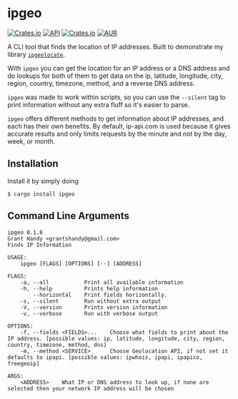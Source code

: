 # ipgeo
[![Crates.io](https://img.shields.io/crates/v/ipgeo.svg)](https://crates.io/crates/ipgeo)
[![API](https://docs.rs/ipgeo/badge.svg)](https://docs.rs/ipgeo)
[![Crates.io](https://img.shields.io/crates/d/ipgeo)](https://crates.io/crates/ipgeo)
[![AUR](https://img.shields.io/aur/version/ipgeo-git)](https://aur.archlinux.org/packages/ipgeo-git/)

A CLI tool that finds the location of IP addresses. Built to demonstrate my library [`ipgeolocate`](https://github.com/grantshandy/ipgeolocate).


With `ipgeo` you can get the location for an IP address or a DNS address and do lookups for both of them to get data on the ip, latitude, longitude, city, region, country, timezone, method, and a reverse DNS address.


`ipgeo` was made to work within scripts, so you can use the `--silent` tag to print information without any extra fluff so it's easier to parse.


`ipgeo` offers different methods to get information about IP addresses, and each has their own benefits. By default, ip-api.com is used because it gives accurate results and only limits requests by the minute and not by the day, week, or month.


## Installation
Install it by simply doing
```
$ cargo install ipgeo
```

## Command Line Arguments
```
ipgeo 0.1.8
Grant Handy <grantshandy@gmail.com>
Finds IP Information

USAGE:
    ipgeo [FLAGS] [OPTIONS] [--] [ADDRESS]

FLAGS:
    -a, --all           Print all available information
    -h, --help          Prints help information
        --horizontal    Print fields horizontally.
    -s, --silent        Run without extra output
    -V, --version       Prints version information
    -v, --verbose       Run with verbose output

OPTIONS:
    -f, --fields <FIELDS>...    Choose what fields to print about the IP address. [possible values: ip, latitude, longitude, city, region, country, timezone, method, dns]
    -m, --method <SERVICE>      Choose Geolocation API, if not set it defaults to ipapi. [possible values: ipwhois, ipapi, ipapico, freegeoip]

ARGS:
    <ADDRESS>    What IP or DNS address to look up, if none are selected then your network IP address will be chosen
```

